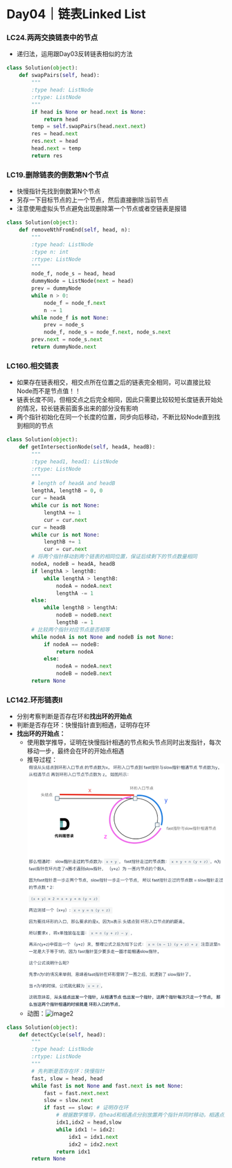 # Day04｜链表Linked List
### LC24.两两交换链表中的节点
- 递归法，运用跟Day03反转链表相似的方法
```python
class Solution(object):
    def swapPairs(self, head):
        """
        :type head: ListNode
        :rtype: ListNode
        """
        if head is None or head.next is None:
            return head
        temp = self.swapPairs(head.next.next)
        res = head.next
        res.next = head
        head.next = temp
        return res
```
### LC19.删除链表的倒数第N个节点
- 快慢指针先找到倒数第N个节点
- 另存一下目标节点的上一个节点，然后直接删除当前节点
- 注意使用虚拟头节点避免出现删除第一个节点或者空链表是报错
```python
class Solution(object):
    def removeNthFromEnd(self, head, n):
        """
        :type head: ListNode
        :type n: int
        :rtype: ListNode
        """
        node_f, node_s = head, head
        dummyNode = ListNode(next = head)
        prev = dummyNode
        while n > 0:
            node_f = node_f.next
            n -= 1
        while node_f is not None:
            prev = node_s
            node_f, node_s = node_f.next, node_s.next
        prev.next = node_s.next
        return dummyNode.next
```
### LC160.相交链表
- 如果存在链表相交，相交点所在位置之后的链表完全相同，可以直接比较Node而不是节点值！！
- 链表长度不同，但相交点之后完全相同，因此只需要比较较短长度链表开始处的情况，较长链表前面多出来的部分没有影响
- 两个指针初始化在同一个长度的位置，同步向后移动，不断比较Node直到找到相同的节点
```python
class Solution(object):
    def getIntersectionNode(self, headA, headB):
        """
        :type head1, head1: ListNode
        :rtype: ListNode
        """
        # length of headA and headB
        lengthA, lengthB = 0, 0
        cur = headA
        while cur is not None:
            lengthA += 1
            cur = cur.next
        cur = headB
        while cur is not None:
            lengthB += 1
            cur = cur.next
        # 将两个指针移动到两个链表的相同位置，保证后续剩下的节点数量相同
        nodeA, nodeB = headA, headB
        if lengthA > lengthB:
            while lengthA > lengthB:
                nodeA = nodeA.next
                lengthA -= 1
        else:
            while lengthB > lengthA:
                nodeB = nodeB.next
                lengthB -= 1
        # 比较两个指针对应节点是否相等
        while nodeA is not None and nodeB is not None:
            if nodeA == nodeB:
                return nodeA
            else:
                nodeA = nodeA.next
                nodeB = nodeB.next
        return None
```
### LC142.环形链表II
- 分别考察判断是否存在环和**找出环的开始点**
- 判断是否存在环：快慢指针直到相遇，证明存在环
- **找出环的开始点：**
    - 使用数学推导，证明在快慢指针相遇的节点和头节点同时出发指针，每次移动一步，最终会在环的开始点相遇
    - 推导过程：![image](../Algo_Training_Camp/Fig/BlogDay04-Fig1.png)
    - 动图：![image2](https://code-thinking.cdn.bcebos.com/gifs/142.%E7%8E%AF%E5%BD%A2%E9%93%BE%E8%A1%A8II%EF%BC%88%E6%B1%82%E5%85%A5%E5%8F%A3%EF%BC%89.gif)
```python
class Solution(object):
    def detectCycle(self, head):
        """
        :type head: ListNode
        :rtype: ListNode
        """
        # 先判断是否存在环：快慢指针
        fast, slow = head, head
        while fast is not None and fast.next is not None:
            fast = fast.next.next
            slow = slow.next
            if fast == slow: # 证明存在环
                # 根据数学推导，在head和相遇点分别放置两个指针并同时移动，相遇点为环开始节点
                idx1,idx2 = head,slow
                while idx1 != idx2:
                    idx1 = idx1.next
                    idx2 = idx2.next
                return idx1
        return None
```